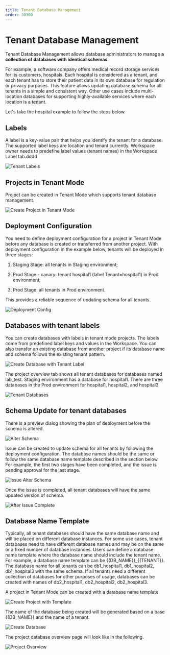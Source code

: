 ```yaml
---
title: Tenant Database Management
order: 30300
---
```


# Tenant Database Management

Tenant Database Management allows database administrators to manage **a collection of databases with identical schemas**.

For example, a software company offers medical record storage services for its customers, hospitals. Each hospital is considered as a tenant, and each tenant has to store their patient data in its own database for regulation or privacy purposes. This feature allows updating database schema for all tenants in a simple and consistent way. Other use cases include multi-location databases for supporting highly-available services where each location is a tenant.

Let's take the hospital example to follow the steps below.

## **Labels**

A label is a key-value pair that helps you identify the tenant for a database. The supported label keys are location and tenant currently. Workspace owner needs to predefine label values (tenant names) in the Workspace Label tab.dddd

![Tenant Labels](/static/docs-assets/tntdbmngmt-tenant-labels.png)

## **Projects in Tenant Mode**

Project can be created in Tenant Mode which supports tenant database management.

![Create Project in Tenant Mode](/static/docs-assets/tntdbmngmt-create-project-in-tenant-mode.png)


## **Deployment Configuration**

You need to define deployment configuration for a project in Tenant Mode before any database is created or transferred from another project. With deployment configuration in the example below, tenants will be deployed in three stages:

1. Staging Stage: all tenants in Staging environment;

2. Prod Stage - canary: tenant hospital1 (label Tenant=hospital1) in Prod environment;

3. Prod Stage: all tenants in Prod environment.

This provides a reliable sequence of updating schema for all tenants.

![Deployment Config](/static/docs-assets/tntdbmngmt-deployment-config.png)

## **Databases with tenant labels**

You can create databases with labels in tenant mode projects. The labels come from predefined label keys and values in the Workspace. You can also transfer an existing database from another project if its database name and schema follows the existing tenant pattern.

![Create Database with Tenant Label](/static/docs-assets/create-database-with-tenant-label.png)

The project overview tab shows all tenant databases for databases named lab_test. Staging environment has a database for hospital1. There are three databases in the Prod environment for hospital1, hospital2, and hospital3.

![Tenant Databases](/static/docs-assets/tntdbmngmt-tenant-databases.png)

## **Schema Update for tenant databases**

There is a preview dialog showing the plan of deployment before the schema is altered.

![Alter Schema](/static/docs-assets/tntdbmngmt-alter-schema.png)


Issue can be created to update schema for all tenants by following the deployment configuration. The database names should be the same or follow the same database name template described in the section below. For example, the first two stages have been completed, and the issue is pending approval for the last stage.

![Issue Alter Schema](/static/docs-assets/tntdbmngmt-issue-alter-schema.png)

Once the issue is completed, all tenant databases will have the same updated version of schema.

![After Issue Complete](/static/docs-assets/tntdbmngmt-after-issue-complete.png)

## Database Name Template

Typically, all tenant databases should have the same database name and will be placed on different database instances. For some use cases, tenant databases need to have different database names and may be on the same or a fixed number of database instances. Users can define a database name template where the database name should include the tenant name. For example, a database name template can be \{{DB_NAME\}}\_\{{TENANT\}}. The database name for all tenants can be db1_hospital1, db1_hospital2, db1_hospital3 with the same schema. If all tenants need a different collection of databases for other purposes of usage, databases can be created with names of db2_hospital1, db2_hospital2, db2_hospital3.

A project in Tenant Mode can be created with a database name template.

![Create Project with Template](/static/docs-assets/tntdbmngmt-create-project-with-template.png)

The name of the database being created will be generated based on a base \{{DB_NAME\}} and the name of a tenant.

![Create Database](/static/docs-assets/tntdbmngmt-create-database-with-template.png)

The project database overview page will look like in the following.

![Project Overview](/static/docs-assets/tntdbmngmt-project-overview.png)
